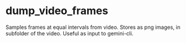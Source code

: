 # dump_video_frames
Samples frames at equal intervals from video. Stores as png images, in subfolder of the video. Useful as input to gemini-cli.
